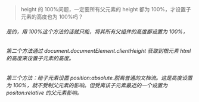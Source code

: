 > height 的 100%问题，一定要所有父元素的 height 都为 100%，才设置子元素的高度也为 100%吗？

###### 是的，用 100%这个方法的话就只能，将其所有父组件的高度都设置为 100%，

###### 第二个方法通过 document.documentElement.clientHeight 获取到根元素 html 的高度来设置子元素的高度。

###### 第三个方法：给子元素设置 position:absolute.脱离普通的文档流。这是高度设置为 100%，就不受制父元素的影响。但受离该子元素最近的一个设置为 positon:relative 的父元素影响。
